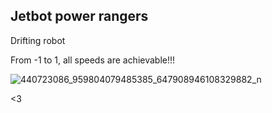 ## Jetbot power rangers

Drifting robot

From -1 to 1, all speeds are achievable!!!

![440723086_959804079485385_647908946108329882_n](https://github.com/massimo-ml/jetbot/assets/119634889/7d8a2785-35a0-4b56-a9d3-f3e99281201e)


<3

